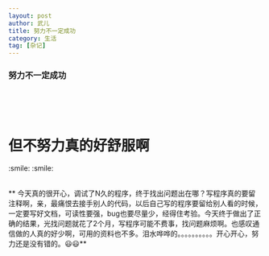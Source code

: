 ```yaml
---
layout: post
author: 武儿
title: 努力不一定成功
category: 生活
tag: [杂记]
---
```


<h3>努力不一定成功</h3>


<br/>

<br/>

<br/>

<h1>但不努力真的好舒服啊</h1>  :smile: :smile:



<br/>

<br/>

**
今天真的很开心，调试了N久的程序，终于找出问题出在哪？写程序真的要留注释啊，亲，最痛恨去接手别人的代码，以后自己写的程序要留给别人看的时候，一定要写好文档，可读性要强，bug也要尽量少，经得住考验。今天终于做出了正确的结果，光找问题就花了2个月，写程序可能不费事，找问题麻烦啊。也感叹通信做的人真的好少啊，可用的资料也不多。泪水哗哗的。。。。。。。。。。开心开心，努力还是没有错的。:smiley::smiley:**
